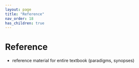 ```yaml
---
layout: page
title: "Reference"
nav_order: 18
has_children: true
---
```


# Reference

- reference material for entire textbook (paradigms, synopses)
